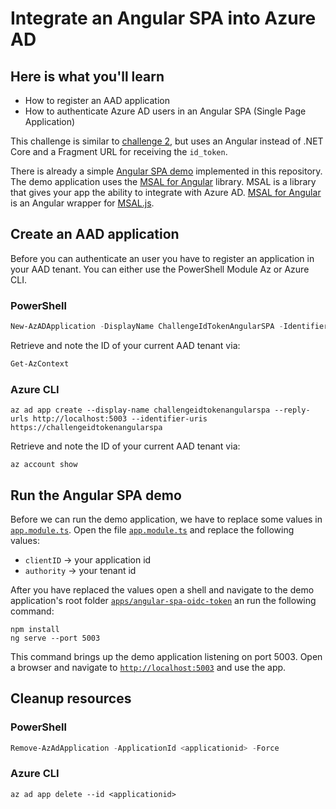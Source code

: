 # Integrate an Angular SPA into Azure AD

## Here is what you'll learn

- How to register an AAD application
- How to authenticate Azure AD users in an Angular SPA (Single Page Application)

This challenge is similar to [challenge 2](challenge-2-oidc-idtoken-fragment.md), but uses an Angular instead of .NET Core and a Fragment URL for receiving the `id_token`.

There is already a simple [Angular SPA demo](apps/angular-spa-oidc-token) implemented in this repository.
The demo application uses the [MSAL for Angular](https://www.npmjs.com/package/@azure/msal-angular) library. MSAL is a library that gives your app the ability to integrate with Azure AD.
[MSAL for Angular](https://www.npmjs.com/package/@azure/msal-angular) is an Angular wrapper for [MSAL.js](https://github.com/AzureAD/microsoft-authentication-library-for-js).

## Create an AAD application

Before you can authenticate an user you have to register an application in your AAD tenant.
You can either use the PowerShell Module Az or Azure CLI.

### PowerShell

```powershell
New-AzADApplication -DisplayName ChallengeIdTokenAngularSPA -IdentifierUris https://challengeidtokenangularspa -ReplyUrls http://localhost:5003
```

Retrieve and note the ID of your current AAD tenant via:

```powershell
Get-AzContext
```

### Azure CLI

```shell
az ad app create --display-name challengeidtokenangularspa --reply-urls http://localhost:5003 --identifier-uris https://challengeidtokenangularspa
```

Retrieve and note the ID of your current AAD tenant via:

```shell
az account show 
```

## Run the Angular SPA demo

Before we can run the demo application, we have to replace some values in [`app.module.ts`](apps/angular-spa-oidc-token/src/app/app.module.ts). Open the file [`app.module.ts`](apps/angular-spa-oidc-token/src/app/app.module.ts) and replace the following values:

- `clientID` -> your application id
- `authority` -> your tenant id

After you have replaced the values open a shell and navigate to the demo application's root folder [`apps/angular-spa-oidc-token`](apps/angular-spa-oidc-token) an run the following command:

```shell
npm install
ng serve --port 5003
```

This command brings up the demo application listening on port 5003. Open a browser and navigate to [`http://localhost:5003`](http://localhost:5003) and use the app.

## Cleanup resources

### PowerShell

```powershell
Remove-AzAdApplication -ApplicationId <applicationid> -Force
```

### Azure CLI

```shell
az ad app delete --id <applicationid>
```